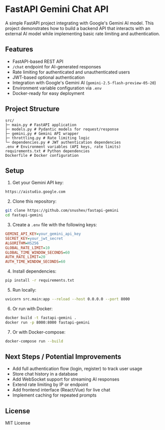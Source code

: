 # FastAPI Gemini Chat API

A simple FastAPI project integrating with Google's Gemini AI model. This project demonstrates how to build a backend API that interacts with an external AI model while implementing basic rate limiting and authentication.

## Features

- FastAPI-based REST API
- `/chat` endpoint for AI-generated responses
- Rate limiting for authenticated and unauthenticated users
- JWT-based optional authentication
- Integration with Google's Gemini AI (`gemini-2.5-flash-preview-05-20`)
- Environment variable configuration via `.env`
- Docker-ready for easy deployment

## Project Structure

```
src/
├─ main.py # FastAPI application
├─ models.py # Pydantic models for request/response
├─ gemini.py # Gemini API wrapper
├─ throttling.py # Rate limiting logic
└─ dependencies.py # JWT authentication dependencies
.env # Environment variables (API keys, rate limits)
requirements.txt # Python dependencies
Dockerfile # Docker configuration
```

## Setup

1. Get your Gemini API key:

```bash
https://aistudio.google.com
```

2. Clone this repository:

```bash
git clone https://github.com/snushev/fastapi-gemini
cd fastapi-gemini
```

3. Create a `.env` file with the following keys:

```ini
GEMINI_API_KEY=your_gemini_api_key
SECRET_KEY=your_jwt_secret
ALGORITHM=HS256
GLOBAL_RATE_LIMIT=10
GLOBAL_TIME_WINDOW_SECONDS=60
AUTH_RATE_LIMIT=20
AUTH_TIME_WINDOW_SECONDS=60
```

4. Install dependencies:

```bash
pip install -r requirements.txt
```

5. Run locally:

```bash
uvicorn src.main:app --reload --host 0.0.0.0 --port 8000
```

6. Or run with Docker:

```bash
docker build -t fastapi-gemini .
docker run -p 8000:8000 fastapi-gemini
```

7. Or with Docker-compose:

```bash
docker-compose run --build
```

## Next Steps / Potential Improvements

- Add full authentication flow (login, register) to track user usage
- Store chat history in a database
- Add WebSocket support for streaming AI responses
- Extend rate limiting by IP or endpoint
- Add frontend interface (React/Vue) for live chat
- Implement caching for repeated prompts

## License

MIT License
